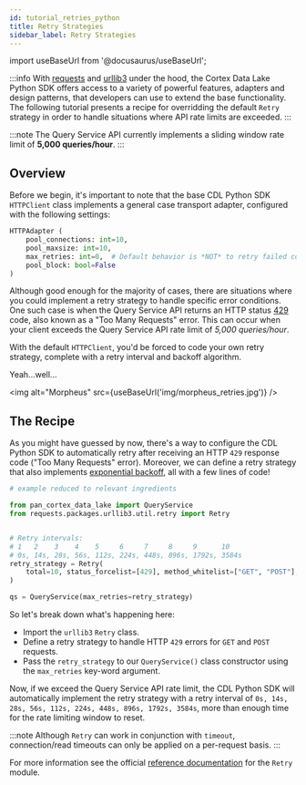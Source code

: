 ```yaml
---
id: tutorial_retries_python
title: Retry Strategies
sidebar_label: Retry Strategies
---
```


import useBaseUrl from '@docusaurus/useBaseUrl';

:::info
With [requests](https://requests.readthedocs.io/en/master/) and [urllib3](https://urllib3.readthedocs.io/en/latest/) under the hood, the Cortex Data Lake Python SDK offers access to a variety of powerful features, adapters and design patterns, that developers can use to extend the base functionality. The following tutorial presents a recipe for overridding the default `Retry` strategy in order to handle situations where API rate limits are exceeded.
:::

:::note
The Query Service API currently implements a sliding window rate limit of **5,000 queries/hour**.
:::

## Overview

Before we begin, it's important to note that the base CDL Python SDK `HTTPClient` class implements a general case transport adapter, configured with the following settings:

```python
HTTPAdapter (
    pool_connections: int=10,
    pool_maxsize: int=10,
    max_retries: int=0,  # Default behavior is *NOT* to retry failed connections
    pool_block: bool=False
)
```

Although good enough for the majority of cases, there are situations where you could implement a retry strategy to handle specific error conditions. One such case is when the Query Service API returns an HTTP status [429](https://developer.mozilla.org/en-US/docs/Web/HTTP/Status/429) code, also known as a "Too Many Requests" error. This can occur when your client exceeds the Query Service API rate limit of _5,000 queries/hour_.

With the default `HTTPClient`, you'd be forced to code your own retry strategy, complete with a retry interval and backoff algorithm.

Yeah...well...

<img alt="Morpheus" src={useBaseUrl('img/morpheus_retries.jpg')} />

## The Recipe

As you might have guessed by now, there's a way to configure the CDL Python SDK to automatically retry after receiving an HTTP `429` response code ("Too Many Requests" error). Moreover, we can define a retry strategy that also implements [exponential backoff](https://en.wikipedia.org/wiki/Exponential_backoff), all with a few lines of code!

```python
# example reduced to relevant ingredients

from pan_cortex_data_lake import QueryService
from requests.packages.urllib3.util.retry import Retry


# Retry intervals:
# 1   2    3    4    5     6     7     8     9      10
# 0s, 14s, 28s, 56s, 112s, 224s, 448s, 896s, 1792s, 3584s
retry_strategy = Retry(
    total=10, status_forcelist=[429], method_whitelist=["GET", "POST"], backoff_factor=7
)

qs = QueryService(max_retries=retry_strategy)
```

So let's break down what's happening here:

- Import the `urllib3` `Retry` class.
- Define a retry strategy to handle HTTP `429` errors for `GET` and `POST` requests.
- Pass the `retry_strategy` to our `QueryService()` class constructor using the `max_retries` key-word argument.

Now, if we exceed the Query Service API rate limit, the CDL Python SDK will automatically implement the retry strategy with a retry interval of `0s, 14s, 28s, 56s, 112s, 224s, 448s, 896s, 1792s, 3584s`, more than enough time for the rate limiting window to reset.

:::note
Although `Retry` can work in conjunction with `timeout`, connection/read timeouts can only be applied on a per-request basis.
:::

For more information see the official [reference documentation](https://urllib3.readthedocs.io/en/latest/reference/urllib3.util.html#module-urllib3.util.retry) for the `Retry` module.
